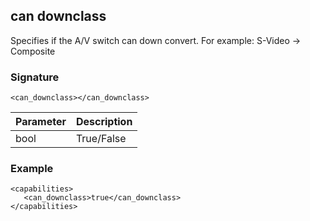 ## can downclass

Specifies if the A/V switch can down convert. For example: S-Video -\> Composite


### Signature

`<can_downclass></can_downclass>`


| Parameter | Description |
| --- | --- |
| bool | True/False |


### Example

```
<capabilities>
   <can_downclass>true</can_downclass>
</capabilities>
```
